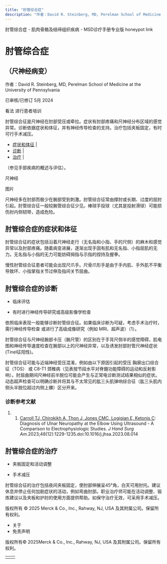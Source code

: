 ```yaml
---
title: "肘管综合症"
description: "作者：David R. Steinberg, MD, Perelman School of Medicine at the University of Pennsylvania"
---
```


﻿肘管综合症 \- 肌肉骨骼及结缔组织疾病 \- MSD诊疗手册专业版 honeypot link

# 肘管综合症

## （尺神经病变）

作者：David R. Steinberg, MD, Perelman School of Medicine at the University of Pennsylvania

已审核/已修订 5月 2024

看法 进行患者培训

肘管综合征是尺神经在肘部受压或牵拉。症状有肘部疼痛和尺神经分布区域的感觉异常。诊断依据症状和体征，并有神经传导检查的支持。治疗包括夹板固定，有时可行手术减压。

- [症状和体征](#症状和体征_v28490157_zh) \|
- [诊断](#诊断_v28490160_zh) \|
- [治疗](#治疗_v28490168_zh) \|

（参见手部疾病的概述与评估）。

尺神经



图片

尺神经多在肘部而极少在腕部受到刺激。肘管综合征常由撑肘或长期、过度的屈肘引起。肘管综合征一般较腕管综合征少见。棒球手投球（尤其是投射滑球）可能损伤肘内侧韧带，造成危险。

## 肘管综合症的症状和体征

肘管综合征的症状包括沿着尺神经走行（无名指和小指、手的尺侧）的麻木和感觉异常以及肘部疼痛。随着病变进展，逐渐出现手固有肌和无名指、小指屈肌的无力。无名指与小指的无力可能妨碍拇指与示指的捏持及握拳。

慢性肘管综合征患者可能会出现尺爪手。尺骨爪形手是由于手内肌、手外肌不平衡导致环、小指掌指关节过伸及指间关节屈曲。

## 肘管综合症的诊断

- 临床评估

- 有时进行神经传导研究或高级影像学检查


依照临床表现一般能够诊断肘管综合征。如果临床诊断为可疑，考虑手术治疗时，需行神经传导检查 或进行了高级成像研究（例如 MRI、超声波）（1）。

肘管综合征与尺神经腕部卡压（腕尺管）的区别在于手背尺侧半的感觉障碍，肌电图和神经传导速度检查在腕部以上的尺神经异常，以及诱发肘部肘管尺神经症状(Tinel征阳性)。

肘管综合征可能与近端神经受压混淆，例如由以下原因引起的受压 胸廓出口综合征（TOS） 或 C8-T1 颈椎病（见表按节段水平对脊髓功能障碍的运动和反射影响）。肘屈曲期间尺神经前半脱位可能会产生与正常电诊断测试结果相似的症状。动态超声检查可以明确诊断并将其与不太常见的肱三头肌弹响综合征（肱三头肌内侧头半脱位超过内侧上髁）区分开来。

### 诊断参考文献

1. 1. [Carroll TJ, Chirokikh A, Thon J, Jones CMC, Logigian E, Ketonis C](https://pubmed.ncbi.nlm.nih.gov/37877916/): Diagnosis of Ulnar Neuropathy at the Elbow Using Ultrasound - A Comparison to Electrophysiologic Studies. _J Hand Surg Am_.2023;48(12):1229-1235.doi:10.1016/j.jhsa.2023.08.014


## 肘管综合症的治疗

- 夹板固定和活动调整

- 手术减压


肘管综合征的治疗包括夜间夹板固定，使肘部伸展呈45°角，白天可用肘托。建议休息并停止任何加剧症状的活动，例如弯曲肘部。职业治疗师可能在活动调整、锻炼建议以及夹板和护肘的使用方面提供帮助。如保守治疗无效，可采用手术减压。



版权所有 © 2025
Merck & Co., Inc., Rahway, NJ, USA 及其附属公司。保留所有权利。

- 关于
- 免责声明

版权所有© 2025Merck & Co., Inc., Rahway, NJ, USA 及其附属公司。保留所有权利。

|     |     |
| --- | --- |
|  |  |